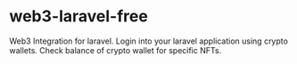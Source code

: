 # web3-laravel-free
Web3 Integration for laravel. Login into your laravel application using crypto wallets. Check balance of crypto wallet for specific NFTs.
